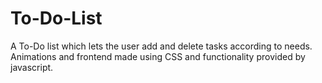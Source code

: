 # To-Do-List
A To-Do list which lets the user add and delete tasks according to needs. Animations and frontend made using CSS and functionality provided by javascript.
